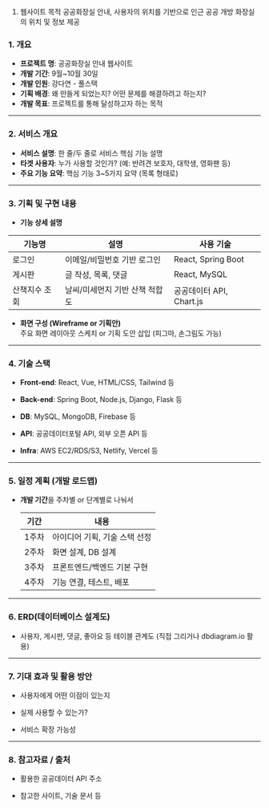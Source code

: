 1. 웹사이트 목적 
공공화장실 안내, 사용자의 위치를 기반으로 인근 공공 개방 화장실의 위치 및 정보 제공 


### 1. **개요**

- **프로젝트 명**:  공공화장실 안내 웹사이트    
- **개발 기간**: 9월~10월 30일    
- **개발 인원**: 강다연 - 풀스택    
- **기획 배경**: 왜 만들게 되었는지? 어떤 문제를 해결하려고 하는지?    
- **개발 목표**: 프로젝트를 통해 달성하고자 하는 목적


---

### 2. **서비스 개요**

- **서비스 설명**: 한 줄/두 줄로 서비스 핵심 기능 설명   
- **타겟 사용자**: 누가 사용할 것인가? (예: 반려견 보호자, 대학생, 영화팬 등)
- **주요 기능 요약**: 핵심 기능 3~5가지 요약 (목록 형태로)    

---

### 3. **기획 및 구현 내용**

- **기능 상세 설명**

|기능명|설명|사용 기술|
|---|---|---|
|로그인|이메일/비밀번호 기반 로그인|React, Spring Boot|
|게시판|글 작성, 목록, 댓글|React, MySQL|
|산책지수 조회|날씨/미세먼지 기반 산책 적합도|공공데이터 API, Chart.js|
   
- **화면 구성 (Wireframe or 기획안)**  
 주요 화면 레이아웃 스케치 or 기획 도안 삽입 (피그마, 손그림도 가능)

---

### 4. **기술 스택**

- **Front-end**: React, Vue, HTML/CSS, Tailwind 등
    
- **Back-end**: Spring Boot, Node.js, Django, Flask 등
    
- **DB**: MySQL, MongoDB, Firebase 등
    
- **API**: 공공데이터포털 API, 외부 오픈 API 등
    
- **Infra**: AWS EC2/RDS/S3, Netlify, Vercel 등
    

---

### 5. **일정 계획 (개발 로드맵)**

- **개발 기간**을 주차별 or 단계별로 나눠서
    
    |기간|내용|
    |---|---|
    |1주차|아이디어 기획, 기술 스택 선정|
    |2주차|화면 설계, DB 설계|
    |3주차|프론트엔드/백엔드 기본 구현|
    |4주차|기능 연결, 테스트, 배포|
    

---

### 6. **ERD(데이터베이스 설계도)**

- 사용자, 게시판, 댓글, 좋아요 등 테이블 관계도 (직접 그리거나 dbdiagram.io 활용)
    

---

### 7. **기대 효과 및 활용 방안**

- 사용자에게 어떤 이점이 있는지
    
- 실제 사용할 수 있는가?
    
- 서비스 확장 가능성
    

---

### 8. **참고자료 / 출처**

- 활용한 공공데이터 API 주소
    
- 참고한 사이트, 기술 문서 등